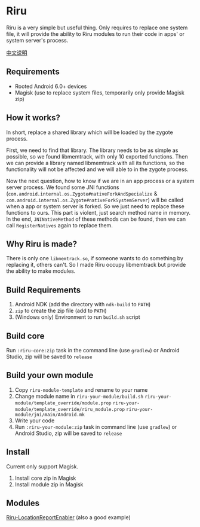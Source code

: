 # Riru

Riru is a very simple but useful thing. Only requires to replace one system file, it will provide the ability to Riru modules to run their code in apps' or system server's process.

[中文说明](https://github.com/RikkaApps/Riru/blob/master/README.zh-CN.md)

## Requirements

* Rooted Android 6.0+ devices 
* Magisk (use to replace system files, temporarily only provide Magisk zip)

## How it works?

In short, replace a shared library which will be loaded by the zygote process.

First, we need to find that library. The library needs to be as simple as possible, so we found libmemtrack, with only 10 exported functions. Then we can provide a library named libmemtrack with all its functions, so the functionality will not be affected and we will able to in the zygote process.

Now the next question, how to know if we are in an app process or a system server process. We found some JNI functions (`com.android.internal.os.Zygote#nativeForkAndSpecialize` & `com.android.internal.os.Zygote#nativeForkSystemServer`) will be called when a app or system server is forked. So we just need to replace these functions to ours. This part is violent, just search method name in memory. In the end, `JNINativeMethod` of these methods can be found, then we can call `RegisterNatives` again to replace them.

## Why Riru is made?

There is only one `libmemtrack.so`, if someone wants to do something by replacing it, others can't. So I made Riru occupy libmemtrack but provide the ability to make modules.

## Build Requirements

1. Android NDK (add the directory with `ndk-build` to `PATH`)
2. `zip` to create the zip file (add to `PATH`)
3. (Windows only) Environment to run `build.sh` script

## Build core

Run `:riru-core:zip` task in the command line (use `gradlew`) or Android Studio, zip will be saved to `release`

## Build your own module

1. Copy `riru-module-template` and rename to your name
2. Change module name in `riru-your-module/build.sh` `riru-your-module/template_override/module.prop` `riru-your-module/template_override/riru_module.prop` `riru-your-module/jni/main/Android.mk`
3. Write your code
4. Run `:riru-your-module:zip` task in command line (use `gradlew`) or Android Studio, zip will be saved to `release`

## Install

Current only support Magisk.

1. Install core zip in Magisk
2. Install module zip in Magisk

## Modules

[Riru-LocationReportEnabler](https://github.com/RikkaApps/Riru-LocationReportEnabler) (also a good example)